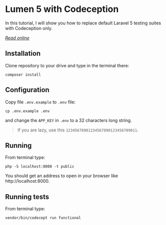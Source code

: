 # Lumen 5 with Codeception

In this tutorial, I will show you how to replace default Laravel 5 testing suites with Codeception only.

*[Read online](https://laravelista.com/lessons/lumen-5-with-codeception)*

## Installation

Clone repository to your drive and type in the terminal there:

```
composer install
```

## Configuration

Copy file `.env.example` to `.env` file:

```
cp .env.example .env
```

and change the `APP_KEY` in `.env` to a 32 characters long string.

> If you are lazy, use this `12345678901234567890123456789011`.

## Running

From terminal type:

```
php -S localhost:8000 -t public
```

You should get an address to open in your browser like http://localhost:8000.

## Running tests

From terminal type:

```
vendor/bin/codecept run functional
```
